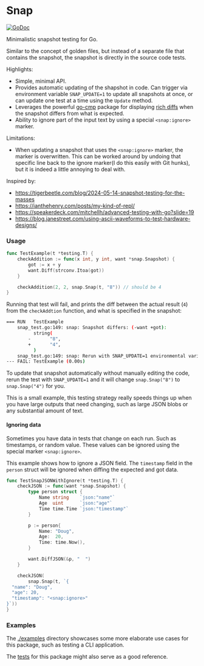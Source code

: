 # Snap

<a href="https://godoc.org/github.com/KasonBraley/snap"><img src="https://godoc.org/github.com/KasonBraley/snap?status.svg" alt="GoDoc" /></a>

Minimalistic snapshot testing for Go.

Similar to the concept of golden files, but instead of a separate file that contains the snapshot,
the snapshot is directly in the source code tests.

Highlights:

- Simple, minimal API.
- Provides automatic updating of the shapshot in code. Can trigger via environment variable `SNAP_UPDATE=1`
  to update all snapshots at once, or can update one test at a time using the `Update` method.
- Leverages the powerful [go-cmp](https://github.com/google/go-cmp) package for displaying [rich diffs](#usage)
  when the snapshot differs from what is expected.
- Ability to ignore part of the input text by using a special `<snap:ignore>` marker.

Limitations:

- When updating a snapshot that uses the `<snap:ignore>` marker, the marker is overwritten. This can be
  worked around by undoing that specific line back to the ignore marker(I do this easily with Git hunks),
  but it is indeed a little annoying to deal with.

Inspired by:

- https://tigerbeetle.com/blog/2024-05-14-snapshot-testing-for-the-masses
- https://ianthehenry.com/posts/my-kind-of-repl/
- https://speakerdeck.com/mitchellh/advanced-testing-with-go?slide=19
- https://blog.janestreet.com/using-ascii-waveforms-to-test-hardware-designs/

### Usage

```go
func TestExample(t *testing.T) {
    checkAddition := func(x int, y int, want *snap.Snapshot) {
        got := x + y
        want.Diff(strconv.Itoa(got))
    }

    checkAddition(2, 2, snap.Snap(t, "8")) // should be 4
}
```

Running that test will fail, and prints the diff between the actual result (`4`) from the `checkAddtion`
function, and what is specified in the snapshot:

```bash
=== RUN   TestExample
    snap_test.go:149: snap: Snapshot differs: (-want +got):
          string(
        -       "8",
        +       "4",
          )
    snap_test.go:149: snap: Rerun with SNAP_UPDATE=1 environmental variable to update the snapshot.
--- FAIL: TestExample (0.00s)
```

To update that snapshot automatically without manually editing the code, rerun the test with `SNAP_UPDATE=1`
and it will change `snap.Snap("8")` to `snap.Snap("4")` for you.

This is a small example, this testing strategy really speeds things up when you have large outputs
that need changing, such as large JSON blobs or any substantial amount of text.

#### Ignoring data

Sometimes you have data in tests that change on each run. Such as timestamps, or random value.
These values can be ignored using the special marker `<snap:ignore>`.

This example shows how to ignore a JSON field. The `timestamp` field in the `person` struct will be ignored when diffing the
expected and got data.

```go
func TestSnapJSONWithIgnore(t *testing.T) {
    checkJSON := func(want *snap.Snapshot) {
        type person struct {
            Name string    `json:"name"`
            Age  uint      `json:"age"`
            Time time.Time `json:"timestamp"`
        }

        p := person{
            Name: "Doug",
            Age:  20,
            Time: time.Now(),
        }

        want.DiffJSON(&p, "  ")
    }

    checkJSON(
        snap.Snap(t, `{
  "name": "Doug",
  "age": 20,
  "timestamp": "<snap:ignore>"
}`))
}
```

### Examples

The [./examples](./examples) directory showcases some more elaborate use cases for this package, such
as testing a CLI application.

The [tests](./snap_test.go) for this package might also serve as a good reference.

